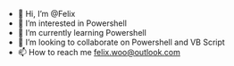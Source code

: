 - 👋 Hi, I’m @Felix
- 👀 I’m interested in Powershell
- 🌱 I’m currently learning Powershell
- 💞️ I’m looking to collaborate on Powershell and VB Script
- 📫 How to reach me felix.woo@outlook.com

<!---
chakmingwoo/chakmingwoo is a ✨ special ✨ repository because its `README.md` (this file) appears on your GitHub profile.
You can click the Preview link to take a look at your changes.
--->
